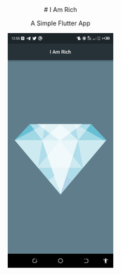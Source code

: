 <div align="center">
# I Am Rich

A Simple Flutter App


<img src="https://github.com/Perception12/I_Am_Rich_app/blob/main/images/ss1.png" width="240">
</div>
